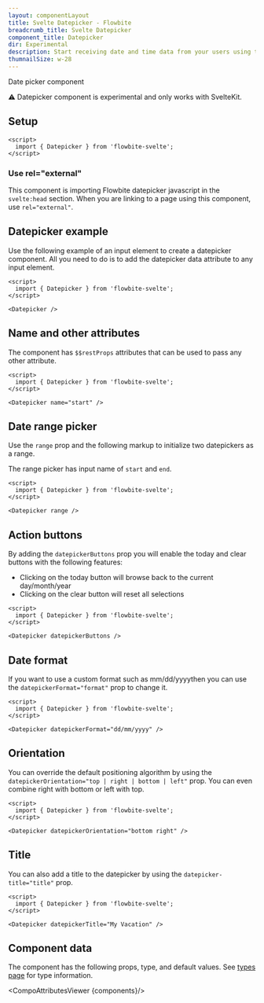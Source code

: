 ```yaml
---
layout: componentLayout
title: Svelte Datepicker - Flowbite
breadcrumb_title: Svelte Datepicker
component_title: Datepicker
dir: Experimental
description: Start receiving date and time data from your users using this free datepicker element based on Tailwind utility-classes and vanilla JavaScript
thumnailSize: w-28
---
```


<script>
  import { TableProp, TableDefaultRow, CompoAttributesViewer } from '../../utils'
  import { Alert } from '$lib'

  const components = 'Datepicker'
</script>

Date picker component

<div class="p-8">
    <Alert color="red">
        <span class="font-medium">⚠️ Datepicker component is experimental and only works with SvelteKit.</span>
    </Alert>
</div>

## Setup

```svelte example hideOutput
<script>
  import { Datepicker } from 'flowbite-svelte';
</script>
```

### Use rel="external"

This component is importing Flowbite datepicker javascript in the `svelte:head` section. When you are linking to a page using this component, use `rel="external"`.

## Datepicker example

Use the following example of an input element to create a datepicker component. All you need to do is to add the datepicker data attribute to any input element.

```svelte example hideOutput
<script>
  import { Datepicker } from 'flowbite-svelte';
</script>

<Datepicker />
```

## Name and other attributes

The component has `$$restProps` attributes that can be used to pass any other attribute.

```svelte example hideOutput
<script>
  import { Datepicker } from 'flowbite-svelte';
</script>

<Datepicker name="start" />
```

## Date range picker

Use the `range` prop and the following markup to initialize two datepickers as a range.

The range picker has input name of `start` and `end`.

```svelte example hideOutput
<script>
  import { Datepicker } from 'flowbite-svelte';
</script>

<Datepicker range />
```

## Action buttons

By adding the `datepickerButtons` prop you will enable the today and clear buttons with the following features:

- Clicking on the today button will browse back to the current day/month/year
- Clicking on the clear button will reset all selections

```svelte example hideOutput
<script>
  import { Datepicker } from 'flowbite-svelte';
</script>

<Datepicker datepickerButtons />
```

## Date format

If you want to use a custom format such as mm/dd/yyyythen you can use the `datepickerFormat="format"` prop to change it.

```svelte example hideOutput
<script>
  import { Datepicker } from 'flowbite-svelte';
</script>

<Datepicker datepickerFormat="dd/mm/yyyy" />
```

## Orientation

You can override the default positioning algorithm by using the `datepickerOrientation="top | right | bottom | left"` prop. You can even combine right with bottom or left with top.

```svelte example hideOutput
<script>
  import { Datepicker } from 'flowbite-svelte';
</script>

<Datepicker datepickerOrientation="bottom right" />
```

## Title

You can also add a title to the datepicker by using the `datepicker-title="title"` prop.

```svelte example hideOutput
<script>
  import { Datepicker } from 'flowbite-svelte';
</script>

<Datepicker datepickerTitle="My Vacation" />
```

## Component data

The component has the following props, type, and default values. See [types page](/docs/pages/typescript) for type information.

<CompoAttributesViewer {components}/>